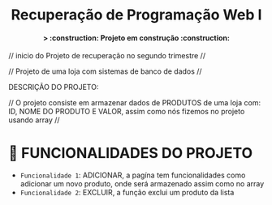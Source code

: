 # <h1 align="center"> Recuperação de Programação Web I</h1>

<h4 align="center">
> :construction: Projeto em construção :construction: </h4>

// inicio do Projeto de recuperação no segundo trimestre //

// Projeto de uma loja com sistemas de banco de dados //

DESCRIÇÃO DO PROJETO:

// O projeto consiste em armazenar dados de PRODUTOS de uma loja com: ID, NOME DO PRODUTO E VALOR, assim como nós fizemos no projeto usando array //

# :hammer: FUNCIONALIDADES DO PROJETO

- `Funcionalidade 1`: ADICIONAR, a  pagína tem funcionalidades como adicionar um novo produto, onde será armazenado assim como no array
- `Funcionalidade 2`: EXCLUIR, a função exclui um produto da lista 

